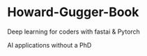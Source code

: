 # Howard-Gugger-Book

Deep learning for coders with fastai & Pytorch

AI applications without a PhD

